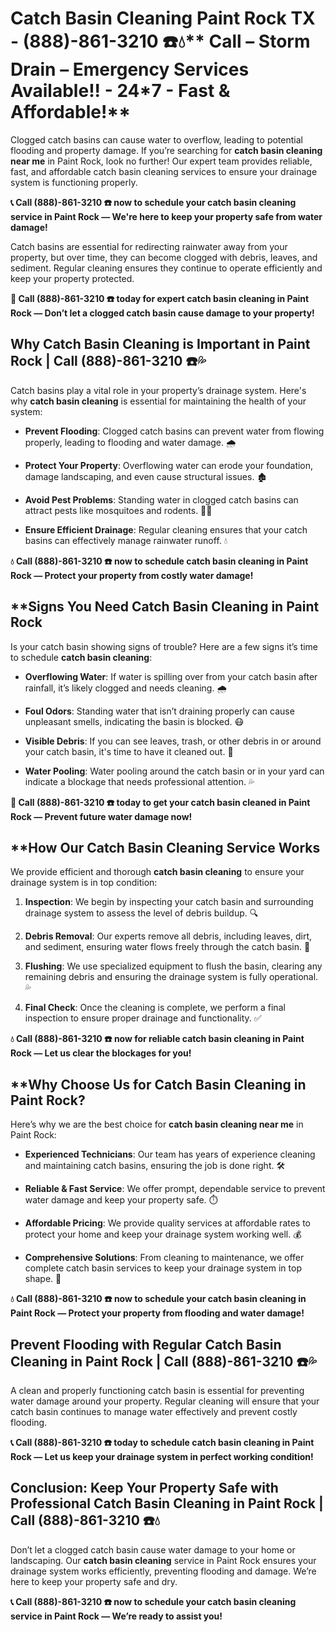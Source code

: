 # Catch Basin Cleaning Paint Rock TX - (888)-861-3210 ☎️💧** Call –  Storm Drain – Emergency Services Available!! - 24*7 - Fast & Affordable!**

Clogged catch basins can cause water to overflow, leading to potential flooding and property damage. If you’re searching for **catch basin cleaning near me** in Paint Rock, look no further! Our expert team provides reliable, fast, and affordable catch basin cleaning services to ensure your drainage system is functioning properly.

**📞 Call (888)-861-3210 ☎️ now to schedule your catch basin cleaning service in Paint Rock — We're here to keep your property safe from water damage!**

Catch basins are essential for redirecting rainwater away from your property, but over time, they can become clogged with debris, leaves, and sediment. Regular cleaning ensures they continue to operate efficiently and keep your property protected.

**🚨 Call (888)-861-3210 ☎️ today for expert catch basin cleaning in Paint Rock — Don’t let a clogged catch basin cause damage to your property!**

## **Why Catch Basin Cleaning is Important in Paint Rock | Call (888)-861-3210 ☎️💦**

Catch basins play a vital role in your property’s drainage system. Here's why **catch basin cleaning** is essential for maintaining the health of your system:

- **Prevent Flooding**: Clogged catch basins can prevent water from flowing properly, leading to flooding and water damage. 🌧️
- **Protect Your Property**: Overflowing water can erode your foundation, damage landscaping, and even cause structural issues. 🏚️
- **Avoid Pest Problems**: Standing water in clogged catch basins can attract pests like mosquitoes and rodents. 🦟🐀
- **Ensure Efficient Drainage**: Regular cleaning ensures that your catch basins can effectively manage rainwater runoff. 💧

**💧 Call (888)-861-3210 ☎️ now to schedule catch basin cleaning in Paint Rock — Protect your property from costly water damage!**

## **Signs You Need Catch Basin Cleaning in Paint Rock 

Is your catch basin showing signs of trouble? Here are a few signs it’s time to schedule **catch basin cleaning**:

- **Overflowing Water**: If water is spilling over from your catch basin after rainfall, it’s likely clogged and needs cleaning. 🌧️
- **Foul Odors**: Standing water that isn’t draining properly can cause unpleasant smells, indicating the basin is blocked. 😷
- **Visible Debris**: If you can see leaves, trash, or other debris in or around your catch basin, it's time to have it cleaned out. 🍂
- **Water Pooling**: Water pooling around the catch basin or in your yard can indicate a blockage that needs professional attention. 💦

**🚨 Call (888)-861-3210 ☎️ today to get your catch basin cleaned in Paint Rock — Prevent future water damage now!**

## **How Our Catch Basin Cleaning Service Works 

We provide efficient and thorough **catch basin cleaning** to ensure your drainage system is in top condition:

1. **Inspection**: We begin by inspecting your catch basin and surrounding drainage system to assess the level of debris buildup. 🔍
2. **Debris Removal**: Our experts remove all debris, including leaves, dirt, and sediment, ensuring water flows freely through the catch basin. 🍂
3. **Flushing**: We use specialized equipment to flush the basin, clearing any remaining debris and ensuring the drainage system is fully operational. 💦
4. **Final Check**: Once the cleaning is complete, we perform a final inspection to ensure proper drainage and functionality. ✅

**💧 Call (888)-861-3210 ☎️ now for reliable catch basin cleaning in Paint Rock — Let us clear the blockages for you!**

## **Why Choose Us for Catch Basin Cleaning in Paint Rock? 

Here’s why we are the best choice for **catch basin cleaning near me** in Paint Rock:

- **Experienced Technicians**: Our team has years of experience cleaning and maintaining catch basins, ensuring the job is done right. 🛠️
- **Reliable & Fast Service**: We offer prompt, dependable service to prevent water damage and keep your property safe. ⏱️
- **Affordable Pricing**: We provide quality services at affordable rates to protect your home and keep your drainage system working well. 💰
- **Comprehensive Solutions**: From cleaning to maintenance, we offer complete catch basin services to keep your drainage system in top shape. 🔧

**💧 Call (888)-861-3210 ☎️ now to schedule your catch basin cleaning in Paint Rock — Protect your property from flooding and water damage!**

## **Prevent Flooding with Regular Catch Basin Cleaning in Paint Rock | Call (888)-861-3210 ☎️💦**

A clean and properly functioning catch basin is essential for preventing water damage around your property. Regular cleaning will ensure that your catch basin continues to manage water effectively and prevent costly flooding.

**📞 Call (888)-861-3210 ☎️ today to schedule catch basin cleaning in Paint Rock — Let us keep your drainage system in perfect working condition!**

## **Conclusion: Keep Your Property Safe with Professional Catch Basin Cleaning in Paint Rock | Call (888)-861-3210 ☎️💧**

Don’t let a clogged catch basin cause water damage to your home or landscaping. Our **catch basin cleaning** service in Paint Rock ensures your drainage system works efficiently, preventing flooding and damage. We’re here to keep your property safe and dry.

**📞 Call (888)-861-3210 ☎️ now to schedule your catch basin cleaning service in Paint Rock — We’re ready to assist you!**
